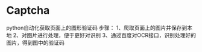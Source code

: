 # Captcha
python自动化获取页面上的图形验证码
步骤：
   1、爬取页面上的图片并保存到本地
   2、对图片进行处理，便于更好对识别
   3、通过百度对OCR接口，识别处理好的图片，得到图中的验证码
